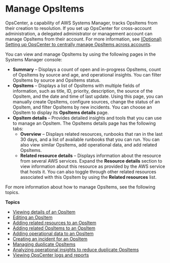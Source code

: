 # Manage OpsItems<a name="OpsCenter-working-with-OpsItems"></a>

OpsCenter, a capability of AWS Systems Manager, tracks OpsItems from their creation to resolution\. If you set up OpsCenter for cross\-account administration, a delegated administrator or management account can manage OpsItems from their account\. For more information, see [\(Optional\) Setting up OpsCenter to centrally manage OpsItems across accounts](OpsCenter-getting-started-multiple-accounts.md)\. 

You can view and manage OpsItems by using the following pages in the Systems Manager console: 
+ **Summary** – Displays a count of open and in\-progress OpsItems, count of OpsItems by source and age, and operational insights\. You can filter OpsItems by source and OpsItems status\. 
+ **OpsItems** – Displays a list of OpsItems with multiple fields of information, such as title, ID, priority, description, the source of the OpsItem, and the date and time of last update\. Using this page, you can manually create OpsItems, configure sources, change the status of an OpsItem, and filter OpsItems by new incidents\. You can choose an OpsItem to display its **OpsItems details** page\. 
+ **OpsItem details** – Provides detailed insights and tools that you can use to manage an OpsItem\. The OpsItems details page has the following tabs: 
  + **Overview** – Displays related resources, runbooks that ran in the last 30 days, and a list of available runbooks that you can run\. You can also view similar OpsItems, add operational data, and add related OpsItems\.
  + **Related resource details** – Displays information about the resource from several AWS services\. Expand the **Resource details** section to view information about this resource as provided by the AWS service that hosts it\. You can also toggle through other related resources associated with this OpsItem by using the **Related resources** list\. 

For more information about how to manage OpsItems, see the following topics\.

**Topics**
+ [Viewing details of an OpsItem](OpsCenter-working-with-OpsItems-viewing-details.md)
+ [Editing an OpsItem](OpsCenter-working-with-OpsItems-editing-details.md)
+ [Adding related resources to an OpsItem](OpsCenter-working-with-OpsItems-adding-related-resources.md)
+ [Adding related OpsItems to an OpsItem](OpsCenter-working-with-OpsItems-adding-related-OpsItems.md)
+ [Adding operational data to an OpsItem](OpsCenter-working-with-OpsItems-adding-operational-data.md)
+ [Creating an incident for an OpsItem](OpsCenter-working-with-OpsItems-create-an-incident.md)
+ [Managing duplicate OpsItems](OpsCenter-working-deduplication.md)
+ [Analyzing operational insights to reduce duplicate OpsItems](OpsCenter-working-operational-insights.md)
+ [Viewing OpsCenter logs and reports](OpsCenter-logging-auditing.md)